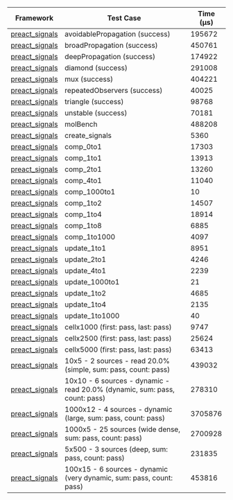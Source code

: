 | Framework | Test Case | Time (μs) |
| --- | --- | --- |
| [preact_signals](https://pub.dev/packages/preact_signals) | avoidablePropagation (success) | 195672 |
| [preact_signals](https://pub.dev/packages/preact_signals) | broadPropagation (success) | 450761 |
| [preact_signals](https://pub.dev/packages/preact_signals) | deepPropagation (success) | 174922 |
| [preact_signals](https://pub.dev/packages/preact_signals) | diamond (success) | 291008 |
| [preact_signals](https://pub.dev/packages/preact_signals) | mux (success) | 404221 |
| [preact_signals](https://pub.dev/packages/preact_signals) | repeatedObservers (success) | 40025 |
| [preact_signals](https://pub.dev/packages/preact_signals) | triangle (success) | 98768 |
| [preact_signals](https://pub.dev/packages/preact_signals) | unstable (success) | 70181 |
| [preact_signals](https://pub.dev/packages/preact_signals) | molBench | 488208 |
| [preact_signals](https://pub.dev/packages/preact_signals) | create_signals | 5360 |
| [preact_signals](https://pub.dev/packages/preact_signals) | comp_0to1 | 17303 |
| [preact_signals](https://pub.dev/packages/preact_signals) | comp_1to1 | 13913 |
| [preact_signals](https://pub.dev/packages/preact_signals) | comp_2to1 | 13260 |
| [preact_signals](https://pub.dev/packages/preact_signals) | comp_4to1 | 11040 |
| [preact_signals](https://pub.dev/packages/preact_signals) | comp_1000to1 | 10 |
| [preact_signals](https://pub.dev/packages/preact_signals) | comp_1to2 | 14507 |
| [preact_signals](https://pub.dev/packages/preact_signals) | comp_1to4 | 18914 |
| [preact_signals](https://pub.dev/packages/preact_signals) | comp_1to8 | 6885 |
| [preact_signals](https://pub.dev/packages/preact_signals) | comp_1to1000 | 4097 |
| [preact_signals](https://pub.dev/packages/preact_signals) | update_1to1 | 8951 |
| [preact_signals](https://pub.dev/packages/preact_signals) | update_2to1 | 4246 |
| [preact_signals](https://pub.dev/packages/preact_signals) | update_4to1 | 2239 |
| [preact_signals](https://pub.dev/packages/preact_signals) | update_1000to1 | 21 |
| [preact_signals](https://pub.dev/packages/preact_signals) | update_1to2 | 4685 |
| [preact_signals](https://pub.dev/packages/preact_signals) | update_1to4 | 2135 |
| [preact_signals](https://pub.dev/packages/preact_signals) | update_1to1000 | 40 |
| [preact_signals](https://pub.dev/packages/preact_signals) | cellx1000 (first: pass, last: pass) | 9747 |
| [preact_signals](https://pub.dev/packages/preact_signals) | cellx2500 (first: pass, last: pass) | 25624 |
| [preact_signals](https://pub.dev/packages/preact_signals) | cellx5000 (first: pass, last: pass) | 63413 |
| [preact_signals](https://pub.dev/packages/preact_signals) | 10x5 - 2 sources - read 20.0% (simple, sum: pass, count: pass) | 439032 |
| [preact_signals](https://pub.dev/packages/preact_signals) | 10x10 - 6 sources - dynamic - read 20.0% (dynamic, sum: pass, count: pass) | 278310 |
| [preact_signals](https://pub.dev/packages/preact_signals) | 1000x12 - 4 sources - dynamic (large, sum: pass, count: pass) | 3705876 |
| [preact_signals](https://pub.dev/packages/preact_signals) | 1000x5 - 25 sources (wide dense, sum: pass, count: pass) | 2700928 |
| [preact_signals](https://pub.dev/packages/preact_signals) | 5x500 - 3 sources (deep, sum: pass, count: pass) | 231835 |
| [preact_signals](https://pub.dev/packages/preact_signals) | 100x15 - 6 sources - dynamic (very dynamic, sum: pass, count: pass) | 453816 |
